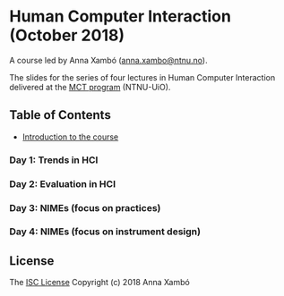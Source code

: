 # Human Computer Interaction (October 2018)

A course led by Anna Xambó (anna.xambo@ntnu.no).

The slides for the series of four lectures in Human Computer Interaction delivered at the [MCT program](https://www.ntnu.edu/studies/mmct) (NTNU-UiO).

## Table of Contents

* [Introduction to the course](https://github.com/axambo/hci-lecture-slides/tree/master/slides/introduction)

### Day 1: Trends in HCI

<!-- * [Slides](XX) -->

### Day 2: Evaluation in HCI

<!-- * [Slides](XX) -->

### Day 3: NIMEs (focus on practices)

<!-- * [Slides](XX) -->

### Day 4: NIMEs (focus on instrument design)

<!-- * [Slides](XX) -->

## License

The [ISC License](http://opensource.org/licenses/ISC) Copyright (c) 2018 Anna Xambó

